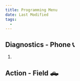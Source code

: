 ```yaml
---
title: Programming Menu
date: Last Modified 
tags:
  -  
---
```

## Diagnostics - Phone 📞

1.

## Action - Field 🛻
